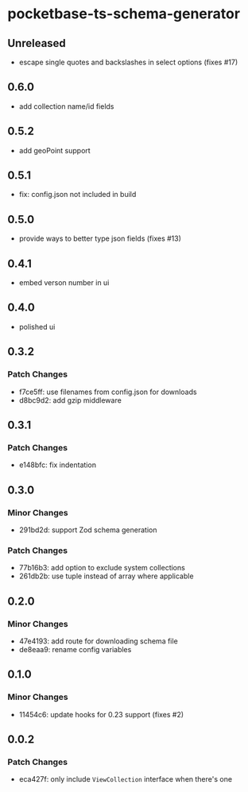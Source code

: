 # pocketbase-ts-schema-generator

## Unreleased

- escape single quotes and backslashes in select options (fixes #17)

## 0.6.0

- add collection name/id fields

## 0.5.2

- add geoPoint support

## 0.5.1

- fix: config.json not included in build

## 0.5.0

- provide ways to better type json fields (fixes #13)

## 0.4.1

- embed verson number in ui

## 0.4.0

- polished ui

## 0.3.2

### Patch Changes

- f7ce5ff: use filenames from config.json for downloads
- d8bc9d2: add gzip middleware

## 0.3.1

### Patch Changes

- e148bfc: fix indentation

## 0.3.0

### Minor Changes

- 291bd2d: support Zod schema generation

### Patch Changes

- 77b16b3: add option to exclude system collections
- 261db2b: use tuple instead of array where applicable

## 0.2.0

### Minor Changes

- 47e4193: add route for downloading schema file
- de8eaa9: rename config variables

## 0.1.0

### Minor Changes

- 11454c6: update hooks for 0.23 support (fixes #2)

## 0.0.2

### Patch Changes

- eca427f: only include `ViewCollection` interface when there's one
